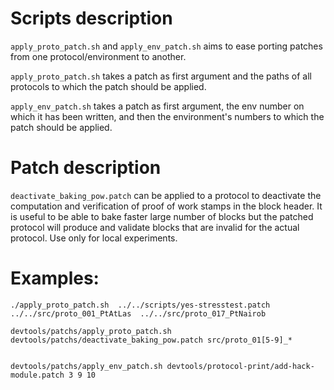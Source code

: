# Scripts description

`apply_proto_patch.sh` and `apply_env_patch.sh` aims to ease porting
patches from one protocol/environment to another.

`apply_proto_patch.sh` takes a patch as first argument and the paths of all protocols
to which the patch should be applied.

`apply_env_patch.sh` takes a patch as first argument, the env number on which it
has been written, and then the environment's numbers to which the patch should
be applied.

# Patch description

`deactivate_baking_pow.patch` can be applied to a protocol to deactivate the
computation and verification of proof of work stamps in the block header.
It is useful to be able to bake faster large number of blocks but the patched
protocol will produce and validate blocks that are invalid for the actual
protocol.
Use only for local experiments.


# Examples:
```shell
./apply_proto_patch.sh  ../../scripts/yes-stresstest.patch ../../src/proto_001_PtAtLas  ../../src/proto_017_PtNairob

devtools/patchs/apply_proto_patch.sh  devtools/patchs/deactivate_baking_pow.patch src/proto_01[5-9]_*


devtools/patchs/apply_env_patch.sh devtools/protocol-print/add-hack-module.patch 3 9 10

```

